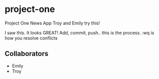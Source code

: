 # project-one
Project One News App
Troy and Emily try this!


I saw this. It looks GREAT!
Add, commit, push.. this is the process. :wq is how you resolve conflicts

## Collaborators
- Emily
- Troy
